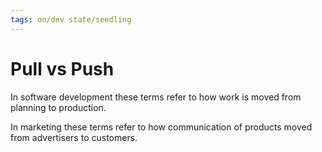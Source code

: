 ```yaml
---
tags: on/dev state/seedling
---
```


# Pull vs Push

In software development these terms refer to how work is moved from planning to production.

In marketing these terms refer to how communication of products moved from advertisers to customers.